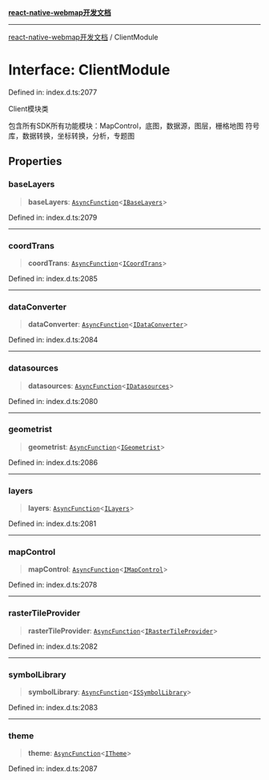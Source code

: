 [**react-native-webmap开发文档**](../README.md)

***

[react-native-webmap开发文档](../globals.md) / ClientModule

# Interface: ClientModule

Defined in: index.d.ts:2077

Client模块类

包含所有SDK所有功能模块：MapControl，底图，数据源，图层，栅格地图
符号库，数据转换，坐标转换，分析，专题图

## Properties

### baseLayers

> **baseLayers**: [`AsyncFunction`](../type-aliases/AsyncFunction.md)\<[`IBaseLayers`](../type-aliases/IBaseLayers.md)\>

Defined in: index.d.ts:2079

***

### coordTrans

> **coordTrans**: [`AsyncFunction`](../type-aliases/AsyncFunction.md)\<[`ICoordTrans`](../type-aliases/ICoordTrans.md)\>

Defined in: index.d.ts:2085

***

### dataConverter

> **dataConverter**: [`AsyncFunction`](../type-aliases/AsyncFunction.md)\<[`IDataConverter`](../type-aliases/IDataConverter.md)\>

Defined in: index.d.ts:2084

***

### datasources

> **datasources**: [`AsyncFunction`](../type-aliases/AsyncFunction.md)\<[`IDatasources`](../type-aliases/IDatasources.md)\>

Defined in: index.d.ts:2080

***

### geometrist

> **geometrist**: [`AsyncFunction`](../type-aliases/AsyncFunction.md)\<[`IGeometrist`](../type-aliases/IGeometrist.md)\>

Defined in: index.d.ts:2086

***

### layers

> **layers**: [`AsyncFunction`](../type-aliases/AsyncFunction.md)\<[`ILayers`](../type-aliases/ILayers.md)\>

Defined in: index.d.ts:2081

***

### mapControl

> **mapControl**: [`AsyncFunction`](../type-aliases/AsyncFunction.md)\<[`IMapControl`](../type-aliases/IMapControl.md)\>

Defined in: index.d.ts:2078

***

### rasterTileProvider

> **rasterTileProvider**: [`AsyncFunction`](../type-aliases/AsyncFunction.md)\<[`IRasterTileProvider`](../type-aliases/IRasterTileProvider.md)\>

Defined in: index.d.ts:2082

***

### symbolLibrary

> **symbolLibrary**: [`AsyncFunction`](../type-aliases/AsyncFunction.md)\<[`ISSymbolLibrary`](../type-aliases/ISSymbolLibrary.md)\>

Defined in: index.d.ts:2083

***

### theme

> **theme**: [`AsyncFunction`](../type-aliases/AsyncFunction.md)\<[`ITheme`](../type-aliases/ITheme.md)\>

Defined in: index.d.ts:2087

